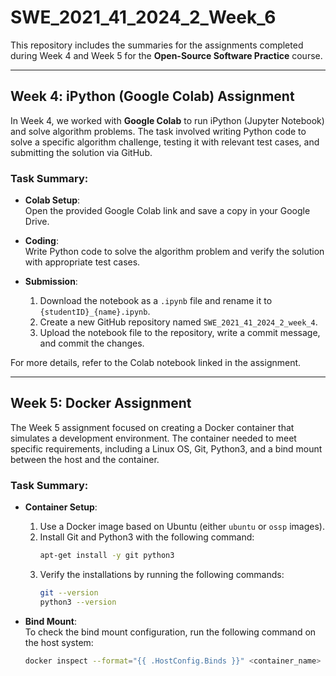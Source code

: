 # SWE_2021_41_2024_2_Week_6

This repository includes the summaries for the assignments completed during Week 4 and Week 5 for the **Open-Source Software Practice** course.

---

## Week 4: iPython (Google Colab) Assignment

In Week 4, we worked with **Google Colab** to run iPython (Jupyter Notebook) and solve algorithm problems. The task involved writing Python code to solve a specific algorithm challenge, testing it with relevant test cases, and submitting the solution via GitHub.

### Task Summary:

- **Colab Setup**:  
  Open the provided Google Colab link and save a copy in your Google Drive.

- **Coding**:  
  Write Python code to solve the algorithm problem and verify the solution with appropriate test cases.

- **Submission**:  
  1. Download the notebook as a `.ipynb` file and rename it to `{studentID}_{name}.ipynb`.  
  2. Create a new GitHub repository named `SWE_2021_41_2024_2_week_4`.  
  3. Upload the notebook file to the repository, write a commit message, and commit the changes.

For more details, refer to the Colab notebook linked in the assignment.

---

## Week 5: Docker Assignment

The Week 5 assignment focused on creating a Docker container that simulates a development environment. The container needed to meet specific requirements, including a Linux OS, Git, Python3, and a bind mount between the host and the container.

### Task Summary:

- **Container Setup**:  
  1. Use a Docker image based on Ubuntu (either `ubuntu` or `ossp` images).  
  2. Install Git and Python3 with the following command:
     ```bash
     apt-get install -y git python3
     ```
  3. Verify the installations by running the following commands:
     ```bash
     git --version
     python3 --version
     ```

- **Bind Mount**:  
  To check the bind mount configuration, run the following command on the host system:
  ```bash
  docker inspect --format="{{ .HostConfig.Binds }}" <container_name>

